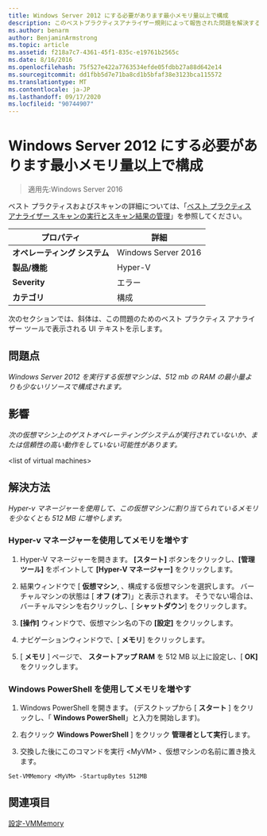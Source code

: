 ```yaml
---
title: Windows Server 2012 にする必要があります最小メモリ量以上で構成
description: このベストプラクティスアナライザー規則によって報告された問題を解決するための手順を示します。
ms.author: benarm
author: BenjaminArmstrong
ms.topic: article
ms.assetid: f218a7c7-4361-45f1-835c-e19761b2565c
ms.date: 8/16/2016
ms.openlocfilehash: 75f527e422a7763534efde05fdbb27a88d642e14
ms.sourcegitcommit: dd1fbb5d7e71ba8cd1b5bfaf38e3123bca115572
ms.translationtype: MT
ms.contentlocale: ja-JP
ms.lasthandoff: 09/17/2020
ms.locfileid: "90744907"
---
```

# <a name="windows-server-2012-should-be-configured-with-at-least-the-minimum-amount-of-memory"></a>Windows Server 2012 にする必要があります最小メモリ量以上で構成

>適用先:Windows Server 2016

ベスト プラクティスおよびスキャンの詳細については、「[ベスト プラクティス アナライザー スキャンの実行とスキャン結果の管理](https://go.microsoft.com/fwlink/p/?LinkID=223177)」を参照してください。

|プロパティ|詳細|
|-|-|
|**オペレーティング システム**|Windows Server 2016|
|**製品/機能**|Hyper-V|
|**Severity**|エラー|
|**カテゴリ**|構成|

次のセクションでは、斜体は、この問題のためのベスト プラクティス アナライザー ツールで表示される UI テキストを示します。

## <a name="issue"></a>**問題点**
*Windows Server 2012 を実行する仮想マシンは、512 mb の RAM の最小量よりも少ないリソースで構成されます。*

## <a name="impact"></a>**影響**
*次の仮想マシン上のゲストオペレーティングシステムが実行されていないか、または信頼性の高い動作をしていない可能性があります。*

\<list of virtual machines>

## <a name="resolution"></a>**解決方法**
*Hyper-v マネージャーを使用して、この仮想マシンに割り当てられているメモリを少なくとも 512 MB に増やします。*

### <a name="increase-the-memory-using-hyper-v-manager"></a>Hyper-v マネージャーを使用してメモリを増やす

1.  Hyper-V マネージャーを開きます。 **[スタート]** ボタンをクリックし、**[管理ツール]** をポイントして **[Hyper-V マネージャー]** をクリックします。

2.  結果ウィンドウで [ **仮想マシン**, 、構成する仮想マシンを選択します。 バーチャルマシンの状態は [ **オフ (オフ**)」と表示されます。 そうでない場合は、バーチャルマシンを右クリックし、[ **シャットダウン**] をクリックします。

3.  **[操作]** ウィンドウで、仮想マシン名の下の **[設定]** をクリックします。

4.  ナビゲーションウィンドウで、[ **メモリ**] をクリックします。

5.  [ **メモリ** ] ページで、 **スタートアップ RAM** を 512 MB 以上に設定し、[ **OK]** をクリックします。

### <a name="increase-the-memory-using-windows-powershell"></a>Windows PowerShell を使用してメモリを増やす

1.  Windows PowerShell を開きます。 (デスクトップから [ **スタート** ] をクリックし、「 **Windows PowerShell**」と入力を開始します)。

2.  右クリック **Windows PowerShell** ] をクリック **管理者として実行**します。

3.  交換した後にこのコマンドを実行 \<MyVM> 、仮想マシンの名前に置き換えます。

```
Set-VMMemory <MyVM> -StartupBytes 512MB
```

## <a name="see-also"></a>関連項目
[設定-VMMemory](/powershell/module/hyper-v/set-vmmemory?view=win10-ps)